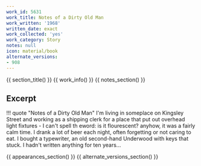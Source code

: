 ```yaml
---
work_id: 5631
work_title: Notes of a Dirty Old Man
work_written: '1968'
written_date: exact
work_collected: 'yes'
work_category: Story
notes: null
icon: material/book
alternate_versions:
- 908
---
```


{{ section_title() }}
{{ work_info() }}
{{ notes_section() }}
## Excerpt
!!! quote "Notes of a Dirty Old Man"
    I'm living in someplace on Kingsley Street and working as a shipping clerk for a place that put out overhead light fixtures - I can't spell th eword: is it flourescent? anyhow, it was a fairly calm time. I drank a lot of beer each night, often forgetting or not caring to eat. I bought a typewriter, an old second-hand Underwood with keys that stuck. I hadn't written anything for ten years...

{{ appearances_section() }}
{{ alternate_versions_section() }}